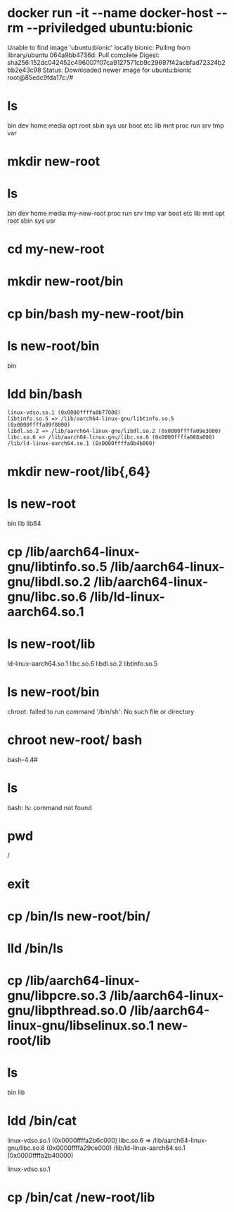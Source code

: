 <!-- Getting to the chroot of things 🤡 -->
# docker run -it --name docker-host --rm --priviledged ubuntu:bionic
Unable to find image 'ubuntu:bionic' locally
bionic: Pulling from library/ubuntu
064a9bb4736d: Pull complete 
Digest: sha256:152dc042452c496007f07ca9127571cb9c29697f42acbfad72324b2bb2e43c98
Status: Downloaded newer image for ubuntu:bionic
root@85edc9fda17c:/# 

# ls
bin   dev  home  media  opt   root  sbin  sys  usr
boot  etc  lib   mnt    proc  run   srv   tmp  var

# mkdir new-root
# ls
bin   dev  home  media  my-new-root  proc  run   srv  tmp  var
boot  etc  lib   mnt    opt          root  sbin  sys  usr

# cd my-new-root
<!-- 
Make copys of the OS inside here
Once inside, my-new-root can't access outside of it
therefore # chroot . bash won't work.
-->
# mkdir new-root/bin
# cp bin/bash my-new-root/bin
# ls new-root/bin
bin


<!-- 
bash has dependencies so before you can utilize it
you'll need to add library codes of modules
-->
# ldd bin/bash
	linux-vdso.so.1 (0x0000ffffa0b77000)
	libtinfo.so.5 => /lib/aarch64-linux-gnu/libtinfo.so.5 (0x0000ffffa09f8000)
	libdl.so.2 => /lib/aarch64-linux-gnu/libdl.so.2 (0x0000ffffa09e3000)
	libc.so.6 => /lib/aarch64-linux-gnu/libc.so.6 (0x0000ffffa088a000)
	/lib/ld-linux-aarch64.so.1 (0x0000ffffa0b4b000)


<!-- 
Make two directories for those dependencies
use "{}"
"," adds a dir that's just the prev segment 
"64" adds a dir that's just the prev segment 
-->
# mkdir new-root/lib{,64}
# ls new-root
bin  lib  lib64

<!-- 
Everything with paths visible in # ldd bin/bash
needs to be copied
lib64 doesn't exist on Apple M1 so I removed that dir
-->
# cp /lib/aarch64-linux-gnu/libtinfo.so.5  /lib/aarch64-linux-gnu/libdl.so.2  /lib/aarch64-linux-gnu/libc.so.6 	/lib/ld-linux-aarch64.so.1

# ls new-root/lib
ld-linux-aarch64.so.1  libc.so.6  libdl.so.2  libtinfo.so.5

# ls new-root/bin
chroot: failed to run command '/bin/sh': No such file or directory

<!-- Change root -->
# chroot new-root/ bash
bash-4.4#
# ls
bash: ls: command not found
<!-- There's nothing into bash so ls won't work -->

# pwd
/
# exit 
<!-- (gets you out of the chroot env to the ubuntu env) -->

<!-- Copy /bin/ls to new-root/bin -->
# cp /bin/ls new-root/bin/
<!-- Keep an eye on the slashes! -->
# lld /bin/ls


# cp /lib/aarch64-linux-gnu/libpcre.so.3 /lib/aarch64-linux-gnu/libpthread.so.0 /lib/aarch64-linux-gnu/libselinux.so.1 new-root/lib 

# ls
bin  lib


<!--
For cat, make sure all the dep have been added to the new
root. Then copy the library itself to the new root's lib
folder.
-->
# ldd /bin/cat
linux-vdso.so.1 (0x0000ffffa2b6c000)
	libc.so.6 => /lib/aarch64-linux-gnu/libc.so.6 (0x0000ffffa29ce000)
	/lib/ld-linux-aarch64.so.1 (0x0000ffffa2b40000)

linux-vdso.so.1


<!-- Alt: # cp ./bin/cat ./new-root/lib -->
# cp /bin/cat /new-root/lib
